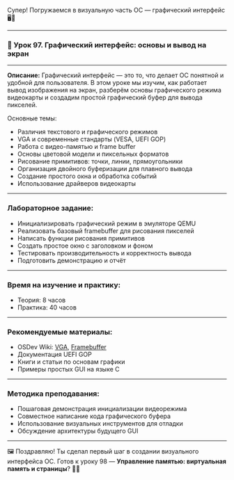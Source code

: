 Супер! Погружаемся в визуальную часть ОС — графический интерфейс 🖥️🎨

---

### 🔹 Урок 97. Графический интерфейс: основы и вывод на экран

---

**Описание:**
Графический интерфейс — это то, что делает ОС понятной и удобной для пользователя. В этом уроке мы изучим, как работает вывод изображения на экран, разберём основы графического режима видеокарты и создадим простой графический буфер для вывода пикселей.

Основные темы:

* Различия текстового и графического режимов
* VGA и современные стандарты (VESA, UEFI GOP)
* Работа с видео-памятью и frame buffer
* Основы цветовой модели и пиксельных форматов
* Рисование примитивов: точки, линии, прямоугольники
* Организация двойного буферизации для плавного вывода
* Создание простого окна и обработка событий
* Использование драйверов видеокарты

---

### Лабораторное задание:

* Инициализировать графический режим в эмуляторе QEMU
* Реализовать базовый framebuffer для рисования пикселей
* Написать функции рисования примитивов
* Создать простое окно с заголовком и фоном
* Тестировать производительность и корректность вывода
* Подготовить демонстрацию и отчёт

---

### Время на изучение и практику:

* Теория: 8 часов
* Практика: 40 часов

---

### Рекомендуемые материалы:

* OSDev Wiki: [VGA](https://wiki.osdev.org/VGA), [Framebuffer](https://wiki.osdev.org/Framebuffer)
* Документация UEFI GOP
* Книги и статьи по основам графики
* Примеры простых GUI на языке C

---

### Методика преподавания:

* Пошаговая демонстрация инициализации видеорежима
* Совместное написание кода графического буфера
* Использование визуальных инструментов для отладки
* Обсуждение архитектуры будущего GUI

---

🖼️ Поздравляю! Ты сделал первый шаг в создании визуального интерфейса ОС. Готов к уроку 98 — **Управление памятью: виртуальная память и страницы**? 🧠💾
